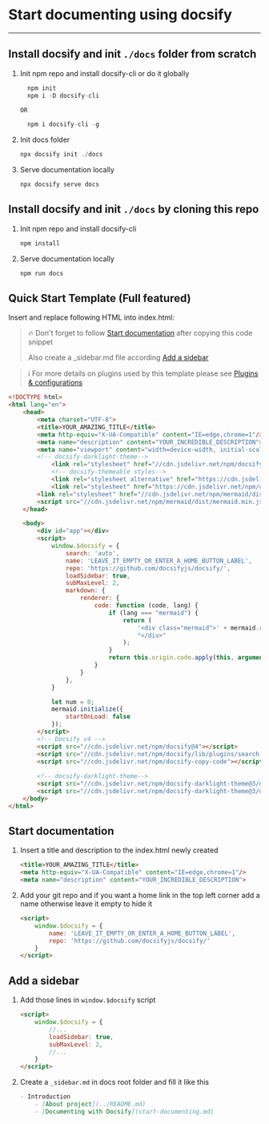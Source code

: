 # Start documenting using docsify

---

## Install docsify and init `./docs` folder from scratch
1. Init npm repo and install docsify-cli or do it globally
    ```javascript
      npm init
      npm i -D docsify-cli
    
    OR
    
      npm i docsify-cli -g
    ```

1. Init docs folder
    ```javascript
    npx docsify init ./docs
    ```
   
1. Serve documentation locally
   ```javascript
   npx docsify serve docs
   ```

## Install docsify and init `./docs` by cloning this repo
1. Init npm repo and install docsify-cli
    ```javascript
    npm install
    ```

1. Serve documentation locally
    ```javascript
    npm run docs
    ```


## Quick Start Template (Full featured)
Insert and replace following HTML into index.html:
> :fire: Don't forget to follow [Start documentation](#start-documentation) after copying this code snippet
> 
> Also create a _sidebar.md file according [Add a sidebar](#add-a-sidebar)

> :information_source: For more details on plugins used by this template please see [Plugins & configurations](docsify-docs/useful-plugins.md)

```html
<!DOCTYPE html>
<html lang="en">
    <head>
        <meta charset="UTF-8">
        <title>YOUR_AMAZING_TITLE</title>
        <meta http-equiv="X-UA-Compatible" content="IE=edge,chrome=1"/>
        <meta name="description" content="YOUR_INCREDIBLE_DESCRIPTION">
        <meta name="viewport" content="width=device-width, initial-scale=1.0, minimum-scale=1.0">
        <!-- docsify-darklight-theme-->
            <link rel="stylesheet" href="//cdn.jsdelivr.net/npm/docsify-darklight-theme@3/dist/docsify-themeable/style.min.css" type="text/css">
            <!-- docsify-themeable styles-->
            <link rel="stylesheet alternative" href="https://cdn.jsdelivr.net/npm/docsify-themeable@0/dist/css/theme-simple.css" title="light">
            <link rel="stylesheet" href="https://cdn.jsdelivr.net/npm/docsify-themeable@0/dist/css/theme-simple-dark.css" title="dark">
        <link rel="stylesheet" href="//cdn.jsdelivr.net/npm/mermaid/dist/mermaid.min.css">
        <script src="//cdn.jsdelivr.net/npm/mermaid/dist/mermaid.min.js"></script>
    </head>

    <body>
        <div id="app"></div>
        <script>
            window.$docsify = {
                search: 'auto',
                name: 'LEAVE_IT_EMPTY_OR_ENTER_A_HOME_BUTTON_LABEL',
                repo: 'https://github.com/docsifyjs/docsify/',
                loadSidebar: true,
                subMaxLevel: 2,
                markdown: {
                    renderer: {
                        code: function (code, lang) {
                            if (lang === "mermaid") {
                                return (
                                    '<div class="mermaid">' + mermaid.render('mermaid-svg-' + num++, code) +
                                    "</div>"
                                );
                            }
                            return this.origin.code.apply(this, arguments);
                        }
                    }
                },
            }

            let num = 0;
            mermaid.initialize({
                startOnLoad: false
            });
        </script>
        <!-- Docsify v4 -->
        <script src="//cdn.jsdelivr.net/npm/docsify@4"></script>
        <script src="//cdn.jsdelivr.net/npm/docsify/lib/plugins/search.min.js"></script>
        <script src="//cdn.jsdelivr.net/npm/docsify-copy-code"></script>
        
        <!-- docsify-darklight-theme-->
        <script src="//cdn.jsdelivr.net/npm/docsify-darklight-theme@3/dist/docsify-themeable/main.min.js"></script>
        <script src="//cdn.jsdelivr.net/npm/docsify-darklight-theme@3/dist/docsify-themeable/index.min.js"></script>
    </body>
</html>
```   


## Start documentation
1. Insert a title and description to the index.html newly created
    ```html
    <title>YOUR_AMAZING_TITLE</title>
    <meta http-equiv="X-UA-Compatible" content="IE=edge,chrome=1"/>
    <meta name="description" content="YOUR_INCREDIBLE_DESCRIPTION">
    ```

1. Add your git repo and if you want a home link in the top left corner add a name otherwise leave it empty to hide it
    ```html
    <script>
        window.$docsify = {
            name: 'LEAVE_IT_EMPTY_OR_ENTER_A_HOME_BUTTON_LABEL',
            repo: 'https://github.com/docsifyjs/docsify/'
        }
    </script>
    ```
   

## Add a sidebar
1. Add those lines in `window.$docsify` script
    ```html
    <script>
        window.$docsify = {
            //...
            loadSidebar: true,
            subMaxLevel: 2,
            //...           
        }
    </script>
    ```
   
1. Create a `_sidebar.md` in docs root folder and fill it like this
    ```markdown
    - Introduction
        - [About project](../README.md)
        - [Documenting with Docsify](start-documenting.md)
    ```

